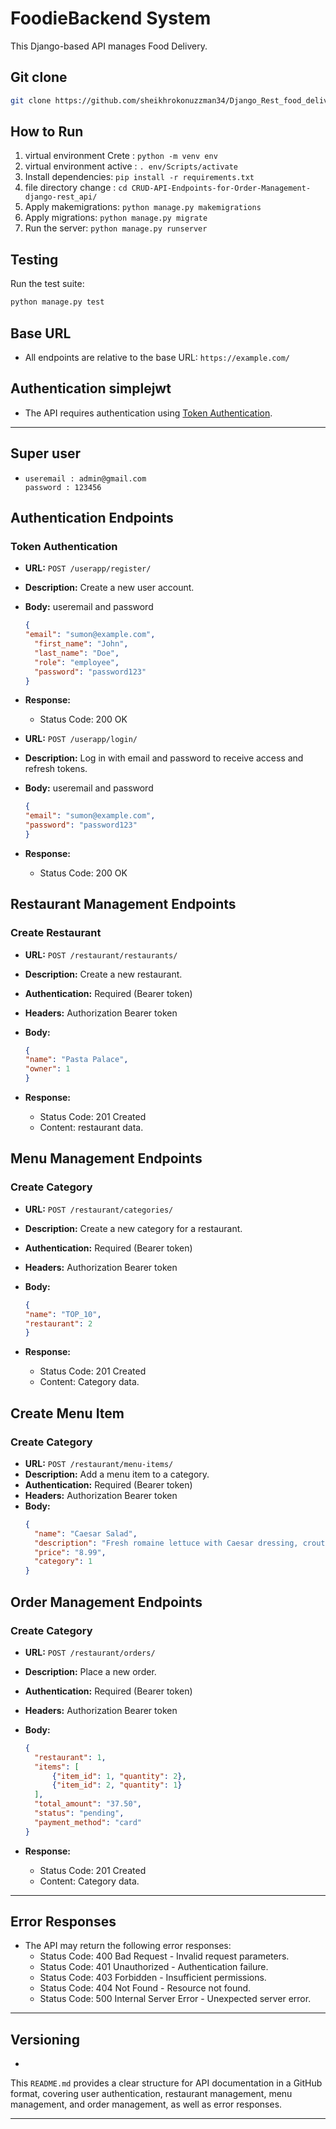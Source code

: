 # FoodieBackend System

This Django-based API manages Food Delivery.

## Git clone
   ```bash
   git clone https://github.com/sheikhrokonuzzman34/Django_Rest_food_delivery_company.git

   ``` 


## How to Run

1. virtual environment Crete : `python -m venv env`
2. virtual environment active : `. env/Scripts/activate`
3. Install dependencies: `pip install -r requirements.txt`
4. file directory change : `cd CRUD-API-Endpoints-for-Order-Management-django-rest_api/`
5. Apply makemigrations: `python manage.py makemigrations`
6. Apply migrations: `python manage.py migrate`
7. Run the server: `python manage.py runserver`

## Testing

Run the test suite:

```bash
python manage.py test
```   


## Base URL
- All endpoints are relative to the base URL: `https://example.com/`

## Authentication simplejwt
- The API requires authentication using [Token Authentication](https://django-rest-framework-simplejwt.readthedocs.io/en/latest/getting_started.html).

---

##  Super user
-
  ```text
  useremail : admin@gmail.com
  password : 123456
  ```


## Authentication Endpoints

### Token Authentication
- **URL:** `POST /userapp/register/`
- **Description:** Create a new user account.
- **Body:**  useremail and password
  ```json
  {
  "email": "sumon@example.com",
    "first_name": "John",
    "last_name": "Doe",
    "role": "employee",  
    "password": "password123"
  }
- **Response:**
  - Status Code: 200 OK


- **URL:** `POST /userapp/login/`
- **Description:** Log in with email and password to receive access and refresh tokens.
- **Body:**  useremail and password
  ```json
  {
  "email": "sumon@example.com",
  "password": "password123"
  }
- **Response:**
  - Status Code: 200 OK


## Restaurant Management Endpoints
  
### Create Restaurant
- **URL:** `POST /restaurant/restaurants/`
- **Description:** Create a new restaurant.
- **Authentication:** Required (Bearer token)
- **Headers:** Authorization Bearer token
- **Body:** 
  ```json
  {
  "name": "Pasta Palace",
  "owner": 1
  }
  ```

- **Response:**
  - Status Code: 201 Created
  - Content: restaurant data.

## Menu Management Endpoints

### Create Category
- **URL:** `POST /restaurant/categories/`
- **Description:** Create a new category for a restaurant.
- **Authentication:** Required (Bearer token)
- **Headers:** Authorization Bearer token
- **Body:** 
  ```json
  {
  "name": "TOP_10",
  "restaurant": 2
  }

  ```

- **Response:**
  - Status Code: 201 Created
  - Content: Category  data.


## Create Menu Item

### Create Category
- **URL:** `POST /restaurant/menu-items/`
- **Description:** Add a menu item to a category.
- **Authentication:** Required (Bearer token)
- **Headers:** Authorization Bearer token
- **Body:** 
  ```json
  {
    "name": "Caesar Salad",
    "description": "Fresh romaine lettuce with Caesar dressing, croutons, and parmesan cheese.",
    "price": "8.99",
    "category": 1
  }

## Order Management Endpoints

### Create Category
- **URL:** `POST /restaurant/orders/`
- **Description:** Place a new order.
- **Authentication:** Required (Bearer token)
- **Headers:** Authorization Bearer token
- **Body:** 
  ```json
  {
    "restaurant": 1,
    "items": [
        {"item_id": 1, "quantity": 2},
        {"item_id": 2, "quantity": 1}
    ],
    "total_amount": "37.50",
    "status": "pending",
    "payment_method": "card"
  }

  ```

- **Response:**
  - Status Code: 201 Created
  - Content: Category  data.


---



## Error Responses
- The API may return the following error responses:
  - Status Code: 400 Bad Request - Invalid request parameters.
  - Status Code: 401 Unauthorized - Authentication failure.
  - Status Code: 403 Forbidden - Insufficient permissions.
  - Status Code: 404 Not Found - Resource not found.
  - Status Code: 500 Internal Server Error - Unexpected server error.

---

## Versioning
- 
This `README.md` provides a clear structure for API documentation in a GitHub format, covering user authentication, restaurant management, menu management, and order management, as well as error responses.


---

